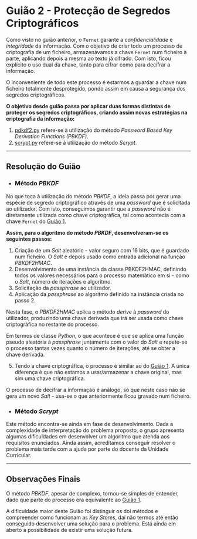 # Guião 2 - Protecção de Segredos Criptográficos

Como visto no guião anterior, o ```Fernet``` garante a *confidencialidade* e *integridade* da informação. Com o objetivo de criar todo um processo de criptografia de um ficheiro, armazenávamos a chave ```Fernet``` num ficheiro à parte, aplicando depois a mesma ao texto já cifrado.
Com isto, ficou explícito o uso dual da chave, tanto para cifrar como para decifrar a informação.

O inconveniente de todo este processo é estarmos a guardar a chave num ficheiro totalmente desprotegido, pondo assim em causa a segurança dos segredos criptográficos.

**O objetivo desde guião passa por aplicar duas formas distintas de proteger os segredos criptográficos, criando assim novas estratégias na criptografia da informação:**

1. [pdkdf2.py](pdkdf2.py) refere-se à utilização do método *Password Based Key Derivation Functions (PBKDF)*.
2. [scrypt.py](scrypt.py) refere-se à utilização do método *Scrypt*.

--- 

## Resolução do Guião

- ### **Método *PBKDF***

No que toca à utilização do método *PBKDF*, a ideia passa por gerar uma espécie de segredo criptográfico através de uma *password* que é solicitada ao utilizador. Com isto, conseguimos garantir que a *password* não é diretamente utilizada como chave criptográfica, tal como acontecia com a chave ```Fernet``` do [Guião 1](https://github.com/uminho-miei-crypto/1920-G9/tree/master/Gui%C3%B5es/G1).

**Assim, para o algoritmo do método *PBKDF*, desenvolveram-se os seguintes passos:**

1. Criação de um *Salt* aleatório - valor seguro com 16 bits, que é guardado num ficheiro. O *Salt* é depois usado como entrada adicional na função *PBKDF2HMAC*.
2. Desenvolvimento de uma instância da classe PBKDF2HMAC, definindo todos os valores necessários para o processo matemático em si - como o *Salt*, número de iterações e algoritmo.
3. Solicitação da *passphrase* ao utilizador.
4. Aplicação da *passphrase* ao algoritmo definido na instância criada no passo 2. 

Nesta fase, o *PBKDF2HMAC* aplica o método *derive* à *password* do utilizador, produzindo uma chave derivada que irá ser usada como chave criptográfica no restante do processo.

Em termos de classe *Python*, o que acontece é que se aplica uma função pseudo aleatória à *passphrase* juntamente com o valor do *Salt* e repete-se o processo tantas vezes quanto o número de iterações, até se obter a chave derivada.

5. Tendo a chave criptográfica, o processo é similar ao do [Guião 1](https://github.com/uminho-miei-crypto/1920-G9/tree/master/Gui%C3%B5es/G1). A única diferença é que não estamos a usar/armazenar a chave original, mas sim uma chave criptográfica.

O processo de decifrar a informação é análogo, só que neste caso não se gera um novo *Salt* - usa-se o que anteriormente ficou gravado num ficheiro.

- ### **Método *Scrypt***

Este método encontra-se ainda em fase de desenvolvimento. Dada a complexidade de interpretação do problema proposto, o grupo apresenta algumas dificuldades em desenvolver um algoritmo que atenda aos requisitos enunciados.
Ainda assim, acreditamos conseguir resolver o problema mais tarde com a ajuda por parte do docente da Unidade Curricular.

---

## Observações Finais

O método *PBKDF*, apesar de complexo, tornou-se simples de entender, dado que parte do processo era equivalente ao [Guião 1](https://github.com/uminho-miei-crypto/1920-G9/tree/master/Gui%C3%B5es/G1). 

A dificuldade maior deste Guião foi distinguir os doi métodos e compreender como funcionam as *Key Stores*, daí não termos até então conseguido desenvolver uma solução para o problema. Está ainda em aberto a possibilidade de existir uma solução futura.
